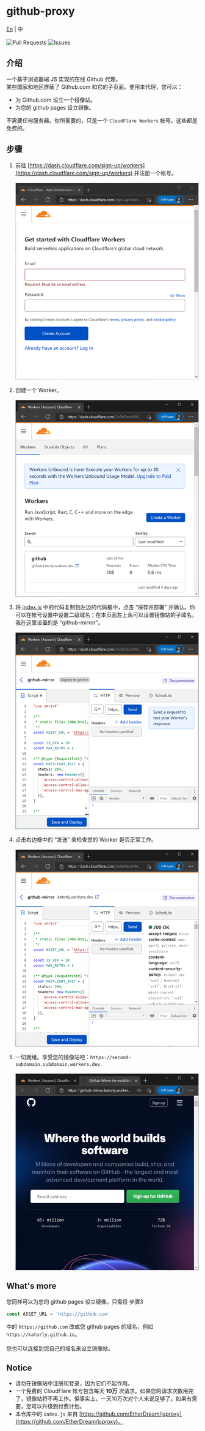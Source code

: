 # github-proxy
[En](/README.md) | 中<br><br>
![Pull Requests](https://img.shields.io/github/issues-pr-closed/katorlys/github-proxy?style=for-the-badge) ![Issues](https://img.shields.io/github/issues-closed/katorlys/github-proxy?style=for-the-badge)

## 介绍
一个基于浏览器端 JS 实现的在线 Github 代理。<br>
某些国家和地区屏蔽了 Github.com 和它的子页面。使用本代理，您可以：<br>
- 为 Github.com 设立一个镜像站。
- 为您的 github pages 设立镜像。

不需要任何服务器。你所需要的，只是一个 `CloudFlare Workers` 帐号。这些都是免费的。<br>

## 步骤
1. 前往 [https://dash.cloudflare.com/sign-up/workers](https://dash.cloudflare.com/sign-up/workers) 并注册一个帐号。<br><br>
<img align="center" src="/screenshots/1.PNG"><br><br>
2. 创建一个 Worker。<br><br>
<img align="center" src="/screenshots/2.PNG"><br><br>
3. 将 [index.js](/index.js) 中的代码复制到左边的代码框中，点击 “保存并部署” 并确认。你可以在帐号设置中设置二级域名；在本页面左上角可以设置镜像站的子域名。我在这里设置的是 “github-mirror”。<br><br>
<img align="center" src="/screenshots/3.PNG"><br><br>
4. 点击右边框中的 “发送” 来检查您的 Worker 是否正常工作。<br><br>
<img align="center" src="/screenshots/4.PNG"><br><br>
5. 一切就绪。享受您的镜像站吧：`https://second-subdomain.subdomain.workers.dev`.<br><br>
<img align="center" src="/screenshots/5.PNG"><br>

## What's more
您同样可以为您的 github pages 设立镜像。只需将 步骤3
```javascript
const ASSET_URL = 'https://github.com'
```
中的 `https://github.com` 改成您 github pages 的域名，例如 `https://katorly.github.io`。<br>
<br>
您也可以连接到您自己的域名来设立镜像站。<br>

## Notice
- 请勿在镜像站中注册和登录，因为它们不起作用。
- 一个免费的 CloudFlare 帐号包含每天 <b>10万</b> 次请求。如果您的请求次数用完了，镜像站将不再工作。但事实上，一天10万次对个人来说足够了。如果有需要，您可以升级到付费计划。
- 本仓库中的 `index.js` 来自 [https://github.com/EtherDream/jsproxy](https://github.com/EtherDream/jsproxy)。
